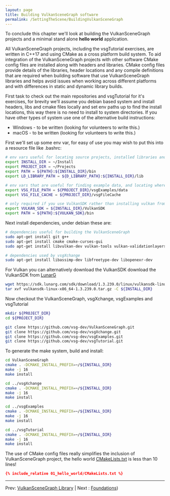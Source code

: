```yaml
---
layout: page
title: Building VulkanSceneGraph software
permalink: /SettingTheScene/BuildingVulkanSceneGraph
---
```


To conclude this chapter we'll look at building the VulkanSceneGraph projects and a minimal stand alone **hello world** application.

All VulkanSceneGraph projects, including the vsgTutorial exercises, are written in C++17 and using CMake as a cross platform build system. To aid integration of the VulkanSceneGraph projects with other software CMake config files are installed along with headers and libraries.  CMake config files provide details of the libraries, header locations and any compile definitions that are required when building software that use VulkanSceneGraph libraries and helps avoid issues when working across different platforms and with differences in static and dynamic library builds.

First task to check out the main repositories and vsgTutorial for it's exercises, for brevity we'll assume you debian based system and install headers, libs and cmake files locally and set env paths up to find the install locations, this way there is no need to install to system directories. If you have other types of system use one of the alternative build instructions:
* Windows - to be written (looking for volunteers to write this.)
* macOS - to be written (looking for volunteers to write this.)

First we'll set up some env var, for easy of use you may wish to put this into a resource file like .bashrc:

~~~ sh
# env vars useful for locating source projects, installed libraries and binaries
export INSTALL_DIR = ~/Install
export PROJECT_DIR = ~/Projects
export PATH = ${PATH}:${INSTALL_DIR}/bin
export LD_LIBRARY_PATH = ${D_LIBRARY_PATH}:${INSTALL_DIR}/lib

# env vars that are useful for finding example data, and locating where to cache files downloading from http during database paging
export VSG_FILE_PATH = ${PROJECT_DIR}/vsgExamples/data
export VSG_FILE_CACHE = ${PROJECT_DIR}/vsgFileCache

# only required if you use VulkanSDK rather than installing vulkan from distro repositories
export VULKAN_SDK = ${INSTALL_DIR}/VulkanSDK
export PATH = ${PATH}:${VULKAN_SDK}/bin
~~~

Next install dependencies, under debian these are:

~~~ sh
# dependencies useful for building the VulkanSceneGraph
sudo apt-get install git g++
sudo apt-get install cmake cmake-curses-gui
sudo apt-get install libvulkan-dev vulkan-tools vulkan-validationlayers

# dependencies used by vsgXchange
sudo apt-get install libassimp-dev libfreetype-dev libopenexr-dev
~~~

For Vulkan you can alternatively download the VulkanSDK download the VulkanSDK from [LunarG](https://vulkan.lunarg.com/sdk/home)

~~~ sh
wget https://sdk.lunarg.com/sdk/download/1.3.239.0/linux/vulkansdk-linux-x86_64-1.3.239.0.tar.gz
tar xvf vulkansdk-linux-x86_64-1.3.239.0.tar.gz -C ${INSTALL_DIR}
~~~

Now checkout the VulkanSceneGraph, vsgXchange, vsgExamples and vsgTutorial

~~~ sh
mkdir ${PROJECT_DIR}
cd ${PROJECT_DIR}

git clone https://github.com/vsg-dev/VulkanSceneGraph.git
git clone https://github.com/vsg-dev/vsgXchange.git
git clone https://github.com/vsg-dev/vsgExamples.git
git clone https://github.com/vsg-dev/vsgTutorial.git
~~~

To generate the make system, build and install:

~~~ sh
cd VulkanSceneGraph
cmake . -DCMAKE_INSTALL_PREFIX=~/${INSTALL_DIR}
make -j 16
make install

cd ../vsgXchange
cmake . -DCMAKE_INSTALL_PREFIX=~/${INSTALL_DIR}
make -j 16
make install

cd ../vsgExamples
cmake . -DCMAKE_INSTALL_PREFIX=~/${INSTALL_DIR}
make -j 16
make install

cd ../vsgTutorial
cmake . -DCMAKE_INSTALL_PREFIX=~/${INSTALL_DIR}
make -j 16
make install
~~~

The use of CMake config files really simplifies the inclusion of VulkanSceneGraph project, the hello world [CMakeLists.txt](01_hello_world/CMakeLists.txt) is less than 10 lines!

~~~ cmake
{% include_relative 01_hello_world/CMakeLists.txt %}
~~~

---



Prev: [VulkanSceneGraph Library](VulkanSceneGraphLibrary.md) | Next : [Foundations](../2_Foundations/index.md))
